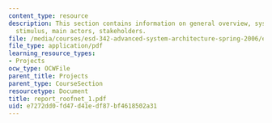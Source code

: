 ```yaml
---
content_type: resource
description: This section contains information on general overview, system description,
  stimulus, main actors, stakeholders.
file: /media/courses/esd-342-advanced-system-architecture-spring-2006/e7272dd0fd47d41edf87bf4618502a31_report_roofnet_1.pdf
file_type: application/pdf
learning_resource_types:
- Projects
ocw_type: OCWFile
parent_title: Projects
parent_type: CourseSection
resourcetype: Document
title: report_roofnet_1.pdf
uid: e7272dd0-fd47-d41e-df87-bf4618502a31
---
```

